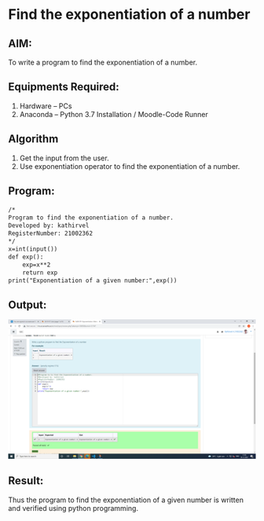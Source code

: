 # Find the exponentiation of a number

## AIM:
To write a program to find the exponentiation of a number.

## Equipments Required:
1. Hardware – PCs
2. Anaconda – Python 3.7 Installation / Moodle-Code Runner

## Algorithm
1. Get the input from the user.
2. Use exponentiation operator to find the exponentiation of a number.

## Program:
```
/*
Program to find the exponentiation of a number.
Developed by: kathirvel
RegisterNumber: 21002362
*/
x=int(input())
def exp():
    exp=x**2
    return exp
print("Exponentiation of a given number:",exp())
```

## Output:
![exponentiation of a number](k.png)


## Result:
Thus the program to find the exponentiation of a given number is written and verified using python programming.
